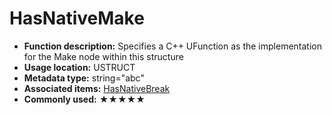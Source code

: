 # HasNativeMake

- **Function description:** Specifies a C++ UFunction as the implementation for the Make node within this structure
- **Usage location:** USTRUCT
- **Metadata type:** string="abc"
- **Associated items:** [HasNativeBreak](HasNativeBreak/HasNativeBreak.md)
- **Commonly used:** ★★★★★